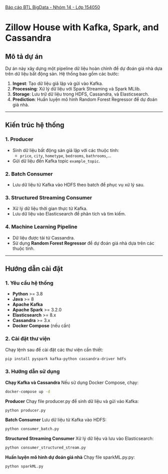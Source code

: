 [Báo cáo BTL BigData - Nhóm 14 - Lớp 154050](https://docs.google.com/document/d/1Svi3nbpFZvkNQm9AJzbJgJ29YFHlan6-cYaCBs4nb8U/edit?tab=t.0)

# Zillow House with Kafka, Spark, and Cassandra

## **Mô tả dự án**
Dự án này xây dựng một pipeline dữ liệu hoàn chỉnh để dự đoán giá nhà dựa trên dữ liệu bất động sản. Hệ thống bao gồm các bước:
1. **Ingest**: Tạo dữ liệu giả lập và gửi vào Kafka.
2. **Processing**: Xử lý dữ liệu với Spark Streaming và Spark MLlib.
3. **Storage**: Lưu trữ dữ liệu trong HDFS, Cassandra, và Elasticsearch.
4. **Prediction**: Huấn luyện mô hình Random Forest Regressor để dự đoán giá nhà.

---

## **Kiến trúc hệ thống**

### **1. Producer**
- Sinh dữ liệu bất động sản giả lập với các thuộc tính:
  - `price`, `city`, `hometype`, `bedrooms`, `bathrooms`,...
- Gửi dữ liệu đến Kafka topic `example_topic`.

### **2. Batch Consumer**
- Lưu dữ liệu từ Kafka vào HDFS theo batch để phục vụ xử lý sau.

### **3. Structured Streaming Consumer**
- Xử lý dữ liệu thời gian thực từ Kafka.
- Lưu dữ liệu vào Elasticsearch để phân tích và tìm kiếm.

### **4. Machine Learning Pipeline**
- Dữ liệu được tải từ Cassandra.
- Sử dụng **Random Forest Regressor** để dự đoán giá nhà dựa trên các thuộc tính.

---

## **Hướng dẫn cài đặt**

### **1. Yêu cầu hệ thống**
- **Python** >= 3.8
- **Java** >= 8
- **Apache Kafka**
- **Apache Spark** >= 3.2.0
- **Elasticsearch** >= 8.x
- **Cassandra** >= 3.x
- **Docker Compose** (nếu cần)

### **2. Cài đặt thư viện**
Chạy lệnh sau để cài đặt các thư viện cần thiết:
```bash
pip install pyspark kafka-python cassandra-driver hdfs
```

### **3. Hướng dẫn sử dụng**

**Chạy Kafka và Cassandra**
Nếu sử dụng Docker Compose, chạy:
```bash
docker-compose up -d
```
**Producer**
Chạy file producer.py để sinh dữ liệu và gửi vào Kafka:
```bash
python producer.py
```

**Batch Consumer**
Lưu dữ liệu từ Kafka vào HDFS:
```bash
python consumer_batch.py
```

**Structured Streaming Consumer**
Xử lý dữ liệu và lưu vào Elasticsearch:
```bash
python consumer_structured_stream.py
```

**Huấn luyện mô hình dự đoán giá nhà**
Chạy file sparkML.py.py:
```bash
python sparkML.py
```
